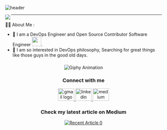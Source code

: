 ![header](https://capsule-render.vercel.app/api?type=waving&color=auto&height=300&section=header&text=Ahmed%20Kamal&fontSize=90&animation=fadeIn&fontAlignY=38&desc=&descAlignY=51&descAlign=62)


<img align="left" src="https://visitor-badge.laobi.icu/badge?page_id=ahmed-kamal2004.ahmed-kamal2004">
<p align="center">
<!--   <img src="https://readme-typing-svg.demolab.com/?lines=🔥+DevOps+Engineer+💻&font=Dancing_Script%70Code&color=%237E3ACE&size=20&center=true&width=500&height=100&duration=4000&pause=1&theme=dark" alt="Ahmed Kamal - Bio">
</p>  -->

---
###

:man_technologist: About Me :

- :wave: I am a DevOps Engineer and Open Source Contributor Software Engineer <img src="https://media.giphy.com/media/WUlplcMpOCEmTGBtBW/giphy.gif" width="30">.
- :telescope: I am so interested in DevOps philosophy, Searching for great things like those guys in the good old days.

###

<p align="center">
  <img src="https://media.giphy.com/media/26BRzozg4TCBXv6QU/giphy.gif" alt="Giphy Animation">
</p>


###

<!-- <p align="center">&nbsp;<img src="https://github.com/Anmol-Baranwal/Cool-GIFs-For-GitHub/assets/74038190/26a48b1f-4716-4b8c-b58a-027f269c8c1f" width="500">
</p> -->


###


<!-- Connect with me -->
<h3 align="center"><b>Connect with me</b></h3>

<div align="center">
  
  <a href="mailto:ahmedkamal200427@gmail.com" target="_blank">
    <img src="https://raw.githubusercontent.com/maurodesouza/profile-readme-generator/master/src/assets/icons/social/gmail/default.svg" width="52" height="40" alt="gmail logo"  />
  </a>
  
  <a href="https://www.linkedin.com/in/ahmed-kamal-649b4a231/" target="_blank">
    <img src="https://raw.githubusercontent.com/maurodesouza/profile-readme-generator/master/src/assets/icons/social/linkedin/default.svg" width="52" height="40" alt="linkedin logo"  />
  </a>
  <a href="https://medium.com/@ahmedkamal200427" target="_blank">
    <img src="https://raw.githubusercontent.com/maurodesouza/profile-readme-generator/master/src/assets/icons/social/medium/default.svg" width="52" height="40" alt="medium logo"  />
  </a>
  
</div>




###




<!-- Medium -->
<h3 align="center">Check my latest article on Medium</h3>
<div align="center">
<a align="center" target="_blank" href="https://github-readme-medium-recent-article.vercel.app/medium/@ahmedkamal200427/0">
 <img align="center" src="https://github-readme-medium-recent-article.vercel.app/medium/@ahmedkamal200427/0" alt="Recent Article 0"> 
</a>
</div>




###




<!--
<div>
<p align="center">&nbsp;<img align="center" src="https://github-readme-stats.vercel.app/api?username=ahmed-kamal2004&theme=dark&show_icons=true&locale=en" alt="ahmed-kamal" />
</p>
<p align="center">&nbsp;<img align="center" src="https://github-readme-stats.vercel.app/api/top-langs/?username=ahmed-kamal2004&hide_progress=true&theme=dark&font=Dancing_Script&layout=pie">
</p>
</div>
-->

###

